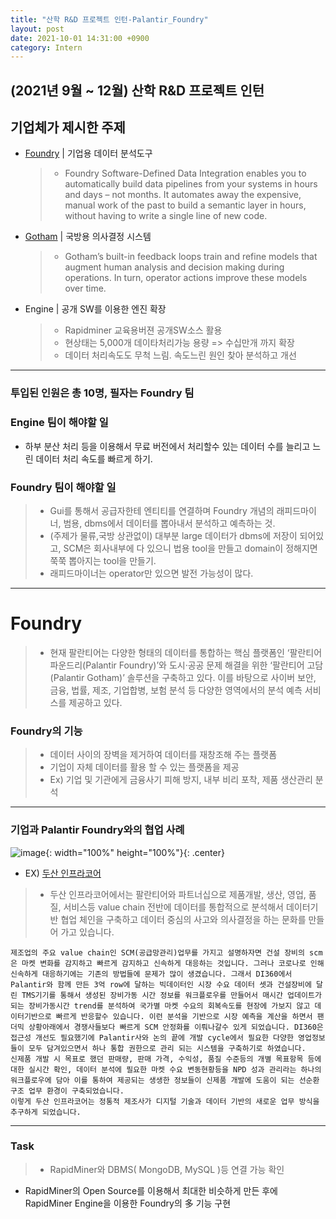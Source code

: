 ```yaml
---
title: "산학 R&D 프로젝트 인턴-Palantir_Foundry"
layout: post
date: 2021-10-01 14:31:00 +0900
category: Intern
---
```


## (2021년 9월 ~ 12월) 산학 R&D 프로젝트 인턴

## 기업체가 제시한 주제

- [Foundry](https://www.palantir.com/platforms/foundry/) | 기업용 데이터 분석도구

  > - Foundry Software-Defined Data Integration enables you to automatically build data pipelines from your systems in hours and days – not months.
  >   It automates away the expensive, manual work of the past to build a semantic layer in hours, without having to write a single line of new code.

- [Gotham](https://www.palantir.com/platforms/gotham/) | 국방용 의사결정 시스템

  > - Gotham’s built-in feedback loops train and refine models that augment human analysis and decision making during operations.
  >   In turn, operator actions improve these models over time.

- Engine | 공개 SW를 이용한 엔진 확장
  > - Rapidminer 교육용버젼 공개SW소스 활용
  > - 현상태는 5,000개 데이타처리가능 용량 => 수십만개 까지 확장
  > - 데이터 처리속도도 무척 느림. 속도느린 원인 찾아 분석하고 개선

---

### 투입된 인원은 총 10명, 필자는 Foundry 팀

### Engine 팀이 해야할 일

- 하부 분산 처리 등을 이용해서 무료 버전에서 처리할수 있는 데이터 수를 늘리고 느린 데이터 처리 속도를 빠르게 하기.

### Foundry 팀이 해야할 일

> - Gui를 통해서 공급자한테 엔티티를 연결하며 Foundry 개념의 래피드마이너, 범용, dbms에서 데이터를 뽑아내서 분석하고 예측하는 것.
> - (주제가 물류,국방 상관없이) 대부분 large 데이터가 dbms에 저장이 되어있고, SCM은 회사내부에 다 있으니 법용 tool을 만들고 domain이 정해지면 쭉쭉 뽑아지는 tool을 만들기.
> - 래피드마이너는 operator만 있으면 발전 가능성이 많다.

---

# Foundry

> - 현재 팔란티어는 다양한 형태의 데이터를 통합하는 핵심 플랫폼인 ‘팔란티어 파운드리(Palantir Foundry)’와 도시·공공 문제 해결을 위한 ‘팔란티어 고담(Palantir Gotham)’ 솔루션을 구축하고 있다. 이를 바탕으로 사이버 보안, 금융, 법률, 제조, 기업합병, 보험 분석 등 다양한 영역에서의 분석 예측 서비스를 제공하고 있다.

### Foundry의 기능

> - 데이터 사이의 장벽을 제거하여 데이터를 재창조해 주는 플랫폼
> - 기업이 자체 데이터를 활용 할 수 있는 플랫폼을 제공
> - Ex) 기업 및 기관에게 금융사기 피해 방지, 내부 비리 포착, 제품 생산관리 분석

---

### 기업과 Palantir Foundry와의 협업 사례

![image](https://user-images.githubusercontent.com/26592315/135643248-b94b8ffc-e906-4424-a5ef-a6e032761781.png){: width="100%" height="100%"}{: .center}

- EX) [두산 인프라코어](https://www.youtube.com/watch?v=S7st0QER5So&t=213s)

> - 두산 인프라코어에서는 팔란티어와 파트너십으로 제품개발, 생산, 영업, 품질, 서비스등 value chain 전반에 데이터를 통합적으로 분석해서 데이터기반 협업 체인을 구축하고 데이터 중심의 사고와 의사결정을 하는 문화를 만들어 가고 있습니다.

    제조업의 주요 value chain인 SCM(공급망관리)업무를 가지고 설명하자면 건설 장비의 scm은 마켓 변화를 감지하고 빠르게 감지하고 신속하게 대응하는 것입니다. 그러나 코로나로 인해 신속하게 대응하기에는 기존의 방법들에 문제가 많이 생겼습니다. 그래서 DI360에서 Palantir와 함께 만든 3억 row에 달하는 빅데이터인 시장 수요 데이터 셋과 건설장비에 달린 TMS기기를 통해서 생성된 장비가동 시간 정보를 워크플로우를 만들어서 매시간 업데이트가 되는 장비가동시간 trend를 분석하여 국가별 마켓 수요의 회복속도를 현장에 가보지 않고 데이터기반으로 빠르게 반응할수 있습니다. 이런 분석을 기반으로 시장 예측을 계산을 하면서 팬더믹 상황아래에서 경쟁사들보다 빠르게 SCM 안정화를 이뤄나갈수 있게 되었습니다. DI360은 접근성 개선도 필요했기에 Palantir사와 논의 끝에 개발 cycle에서 필요한 다양한 영업정보들이 모두 담겨있으면서 하나 통합 권한으로 관리 되는 시스템을 구축하기로 하였습니다.
    신제품 개발 시 목표로 했던 판매량, 판매 가격, 수익성, 품질 수준등의 개별 목표항목 등에 대한 실시간 확인, 데이터 분석에 필요한 마켓 수요 변동현황등을 NPD 성과 관리라는 하나의 워크플로우에 담아 이를 통하여 제공되는 생생한 정보들이 신제품 개발에 도움이 되는 선순환 구조 업무 환경이 구축되었습니다.
    이렇게 두산 인프라코어는 정통적 제조사가 디지털 기술과 데이터 기반의 새로운 업무 방식을 추구하게 되었습니다.

---

### Task

> - RapidMiner와 DBMS( MongoDB, MySQL )등 연결 가능 확인

- RapidMiner의 Open Source를 이용해서 최대한 비슷하게 만든 후에 RapidMiner Engine을 이용한 Foundry의 多 기능 구현
